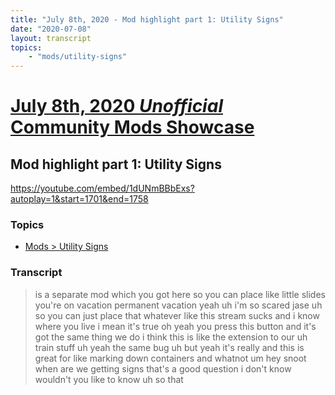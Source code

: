 ```yaml
---
title: "July 8th, 2020 - Mod highlight part 1: Utility Signs"
date: "2020-07-08"
layout: transcript
topics: 
    - "mods/utility-signs"
---
```

# [July 8th, 2020 *Unofficial* Community Mods Showcase](../2020-07-08.md)
## Mod highlight part 1: Utility Signs
https://youtube.com/embed/1dUNmBBbExs?autoplay=1&start=1701&end=1758
### Topics
* [Mods > Utility Signs](../topics/mods/utility-signs.md)

### Transcript

> is a separate mod
> which you got here so you can place like
> little slides
> you're on vacation permanent vacation
> yeah uh i'm so scared jase uh
> so you can just place that whatever like
> this stream
> sucks and i know where you live
> i mean it's true oh yeah you press this
> button
> and it's got the same thing we do i
> think this is like the extension to our
> uh train stuff uh yeah
> the same bug uh but yeah it's really and
> this is great for like marking down
> containers and whatnot
> um hey snoot when are we getting signs
> that's a good question i don't know
> wouldn't you like to know uh so that

